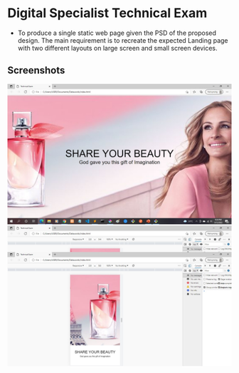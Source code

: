 # Digital Specialist Technical Exam

- To produce a single static web page given the PSD of the proposed design. The main requirement is to recreate the expected Landing page with two different layouts on large screen and small screen devices.

## Screenshots

![Wide Screen](./screenshots/wide-screen.jpg) 
![Small Screen](./screenshots/small-screen.jpg) 